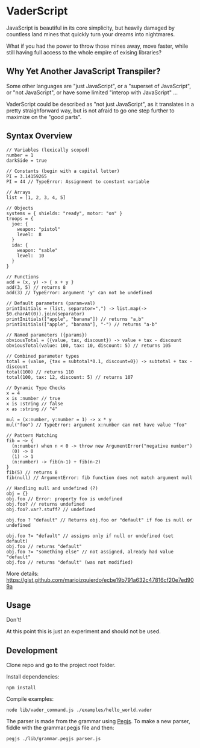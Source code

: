 # VaderScript

JavaScript is beautiful in its core simplicity, but heavily damaged by countless land mines that quickly turn your dreams into nightmares.

What if you had the power to throw those mines away, move faster, while still having full access to the whole empire of exising libraries?


## Why Yet Another JavaScript Transpiler?

Some other languages are "just JavaScript", or a "superset of JavaScript", or "not JavaScript", or have some limited "interop with JavaScript" ...

VaderScript could be described as "not just JavaScript", as it translates in a pretty straighforward way, but is not afraid to go one step further to maximize on the "good parts".


## Syntax Overview

```
// Variables (lexically scoped)
number = 1
darkSide = true

// Constants (begin with a capital letter)
PI = 3.14159265
PI = 44 // TypeError: Assignment to constant variable

// Arrays
list = [1, 2, 3, 4, 5]

// Objects
systems = { shields: "ready", motor: "on" }
troops = {
  joe: {
    weapon: "pistol"
    level:  8
  }
  ida: {
    weapon: "sable"
    level:  10
  }
}

// Functions
add = (x, y) -> { x + y }
add(3, 5) // returns 8
add(3) // TypeError: argument 'y' can not be undefined

// Default parameters (param=val)
printInitials = (list, separator=",") -> list.map(-> $0.charAt(0)).join(separator)
printInitials(["apple", "banana"]) // returns "a,b"
printInitials(["apple", "banana"], "-") // returns "a-b"

// Named parameters ({params})
obviousTotal = ({value, tax, discount}) -> value + tax - discount
obviousTotal(value: 100, tax: 10, discount: 5) // returns 105

// Combined parameter types
total = (value, {tax = subtotal*0.1, discount=0}) -> subtotal + tax - discount
total(100) // returns 110
total(100, tax: 12, discount: 5) // returns 107

// Dynamic Type Checks
x = 4
x is :number // true
x is :string // false
x as :string // "4"

mul = (x:number, y:number = 1) -> x * y
mul("foo") // TypeError: argument x:number can not have value "foo"

// Pattern Matching
fib = ~> {
  (n:number) when n < 0 -> throw new ArgumentError("negative number")
  (0) -> 0
  (1) -> 1
  (n:number) -> fib(n-1) + fib(n-2)
}
fib(5) // returns 8
fib(null) // ArgumentError: fib function does not match argument null

// Handling null and undefined (?)
obj = {}
obj.foo // Error: property foo is undefined
obj.foo? // returns undefined
obj.foo?.var?.stuff? // undefined

obj.foo ? "default" // Returns obj.foo or "default" if foo is null or undefined 

obj.foo ?= "default" // assigns only if null or undefined (set default)
obj.foo // returns "default"
obj.foo ?= "something else" // not assigned, already had value "default"
obj.foo // returns "default" (was not modified)
```

More details: https://gist.github.com/marioizquierdo/ecbe19b791a632c47816cf20e7ed909a

## Usage

Don't!

At this point this is just an experiment and should not be used.


## Development

Clone repo and go to the project root folder.

Install dependencies:

```
npm install
```

Compile examples:

```
node lib/vader_command.js ./examples/hello_world.vader
```

The parser is made from the grammar using [Pegjs](http://pegjs.org/). To make a new parser, fiddle with the grammar.pegjs file and then:

```
pegjs ./lib/grammar.pegjs parser.js
```



